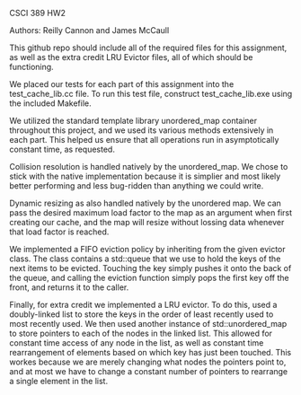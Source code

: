 CSCI 389 HW2

Authors: Reilly Cannon and James McCaull

This github repo should include all of the required files for this assignment, as well as the extra credit LRU Evictor files, all of which should be functioning. 

We placed our tests for each part of this assignment into the test_cache_lib.cc file. To run this test file, construct test_cache_lib.exe using the included Makefile. 

We utilized the standard template library unordered_map container throughout this project, and we used its various methods extensively in each part. This helped us ensure that all operations run in asymptotically constant time, as requested. 

Collision resolution is handled natively by the unordered_map. We chose to stick with the native implementation because it is simplier and most likely better performing and less bug-ridden than anything we could write.

Dynamic resizing as also handled natively by the unordered map. We can pass the desired maximum load factor to the map as an argument when first creating our cache, and the map will resize without lossing data whenever that load factor is reached.

We implemented a FIFO eviction policy by inheriting from the given evictor class. The class contains a std::queue that we use to hold the keys of the next items to be evicted.
Touching the key simply pushes it onto the back of the queue, and calling the eviction function simply pops the first key off the front, and returns it to the caller.

Finally, for extra credit we implemented a LRU evictor. To do this, used a doubly-linked list to store the keys in the order of least recently used to most recently used. We then used another instance of std::unordered_map to store pointers to each of the nodes in the linked list. This allowed for constant time access of any node in the list, as well as constant time rearrangement of elements based on which key has just been touched. This workes because we are merely changing what nodes the pointers point to, and at most we have to change a constant number of pointers to rearrange a single element in the list.


